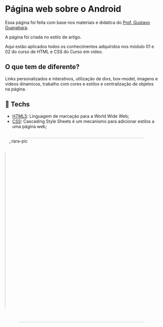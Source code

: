 # Página web sobre o Android

Essa página foi feita com base nos materiais e didatica do [Prof. Gustavo Guanabara](https://youtube.com/playlist?list=PLHz_AreHm4dkZ9-atkcmcBaMZdmLHft8n).

A página foi criada no estilo de artigo.

Aqui estão aplicados todos os conhecimentos adquiridos nos módulo 01 e 02 do curso de HTML e CSS do Curso em video.

## O que tem de diferente?
Links personalizados e interativos, utilização de divs, box-model, imagens e videos dinamicos, trabalho com cores e estilos e centralização de objetos na página.



## 🔌 Techs

* [HTML5](https://www.w3.org/html/): Linguagem de marcação para a World Wide Web;
* [CSS](https://www.w3.org/Style/CSS/Overview.en.html): Cascading Style Sheets é um mecanismo para adicionar estilos a uma página web;

##
<div>
<img align="center" alt="Yara-pic" height="606" width="772" style="border-radius:50px;"
src="https://media.discordapp.net/attachments/605181989821087745/1089272044622975107/01.png?width=772&height=606">
</div>
